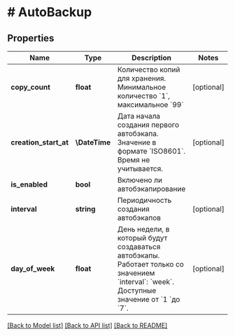 # # AutoBackup

## Properties

Name | Type | Description | Notes
------------ | ------------- | ------------- | -------------
**copy_count** | **float** | Количество копий для хранения. Минимальное количество &#x60;1&#x60;, максимальное &#x60;99&#x60; | [optional]
**creation_start_at** | **\DateTime** | Дата начала создания первого автобэкапа. Значение в формате &#x60;ISO8601&#x60;. Время не учитывается. | [optional]
**is_enabled** | **bool** | Включено ли автобэкапирование |
**interval** | **string** | Периодичность создания автобэкапов | [optional]
**day_of_week** | **float** | День недели, в который будут создаваться автобэкапы. Работает только со значением &#x60;interval&#x60;: &#x60;week&#x60;. Доступные значение от &#x60;1 &#x60;до &#x60;7&#x60;. | [optional]

[[Back to Model list]](../../README.md#models) [[Back to API list]](../../README.md#endpoints) [[Back to README]](../../README.md)

